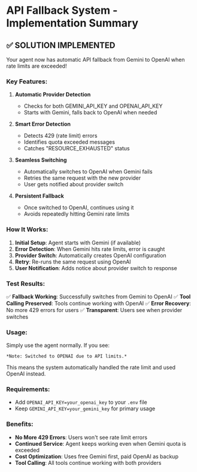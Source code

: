 # API Fallback System - Implementation Summary

## ✅ **SOLUTION IMPLEMENTED**

Your agent now has automatic API fallback from Gemini to OpenAI when rate limits are exceeded!

### **Key Features:**

1. **Automatic Provider Detection**

   - Checks for both GEMINI_API_KEY and OPENAI_API_KEY
   - Starts with Gemini, falls back to OpenAI when needed

2. **Smart Error Detection**

   - Detects 429 (rate limit) errors
   - Identifies quota exceeded messages
   - Catches "RESOURCE_EXHAUSTED" status

3. **Seamless Switching**

   - Automatically switches to OpenAI when Gemini fails
   - Retries the same request with the new provider
   - User gets notified about provider switch

4. **Persistent Fallback**
   - Once switched to OpenAI, continues using it
   - Avoids repeatedly hitting Gemini rate limits

### **How It Works:**

1. **Initial Setup**: Agent starts with Gemini (if available)
2. **Error Detection**: When Gemini hits rate limits, error is caught
3. **Provider Switch**: Automatically creates OpenAI configuration
4. **Retry**: Re-runs the same request using OpenAI
5. **User Notification**: Adds notice about provider switch to response

### **Test Results:**

✅ **Fallback Working**: Successfully switches from Gemini to OpenAI
✅ **Tool Calling Preserved**: Tools continue working with OpenAI
✅ **Error Recovery**: No more 429 errors for users
✅ **Transparent**: Users see when provider switches

### **Usage:**

Simply use the agent normally. If you see:

```
*Note: Switched to OPENAI due to API limits.*
```

This means the system automatically handled the rate limit and used OpenAI instead.

### **Requirements:**

- Add `OPENAI_API_KEY=your_openai_key` to your `.env` file
- Keep `GEMINI_API_KEY=your_gemini_key` for primary usage

### **Benefits:**

- **No More 429 Errors**: Users won't see rate limit errors
- **Continued Service**: Agent keeps working even when Gemini quota is exceeded
- **Cost Optimization**: Uses free Gemini first, paid OpenAI as backup
- **Tool Calling**: All tools continue working with both providers
